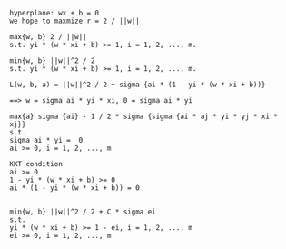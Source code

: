 	
	hyperplane: wx + b = 0
	we hope to maxmize r = 2 / ||w||

	max{w, b} 2 / ||w||
	s.t. yi * (w * xi + b) >= 1, i = 1, 2, ..., m.

	min{w, b} ||w||^2 / 2
	s.t. yi * (w * xi + b) >= 1, i = 1, 2, ..., m.

	L(w, b, a) = ||w||^2 / 2 + sigma {ai * (1 - yi * (w * xi + b))}

	==> w = sigma ai * yi * xi, 0 = sigma ai * yi

	max{a} sigma {ai} - 1 / 2 * sigma {sigma {ai * aj * yi * yj * xi * xj}}
	s.t. 
	sigma ai * yi =  0
	ai >= 0, i = 1, 2, ..., m

	KKT condition
	ai >= 0
	1 - yi * (w * xi + b) >= 0
	ai * (1 - yi * (w * xi + b)) = 0
	
	
	min{w, b} ||w||^2 / 2 + C * sigma ei
	s.t.
	yi * (w * xi + b) >= 1 - ei, i = 1, 2, ..., m
	ei >= 0, i = 1, 2, ..., m
	
